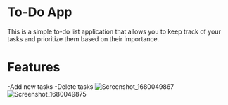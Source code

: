 # To-Do App
This is a simple to-do list application that allows you to keep track of your tasks and prioritize them based on their importance.

# Features
-Add new tasks
-Delete tasks
![Screenshot_1680049867](https://user-images.githubusercontent.com/104502236/230243301-1b2dc6df-f678-4dc8-82bc-21718f8f8128.png)
![Screenshot_1680049875](https://user-images.githubusercontent.com/104502236/230243308-83f790ae-21b9-43ba-8308-5d0e6370f1d2.png)
